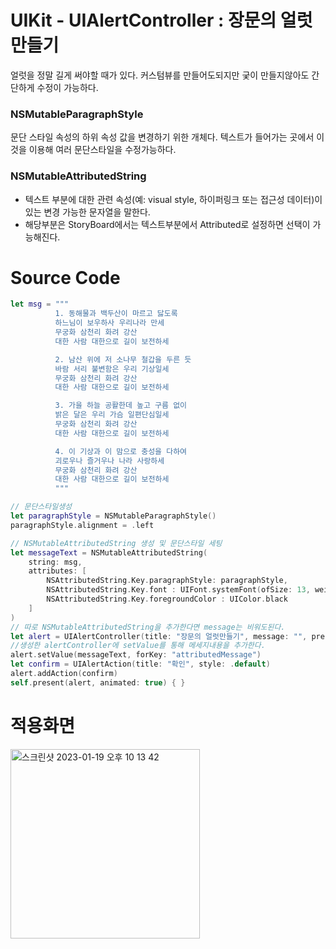 # UIKit - UIAlertController : 장문의 얼럿 만들기

얼럿을 정말 길게 써야할 때가 있다.
커스텀뷰를 만들어도되지만 궂이 만들지않아도 간단하게 수정이 가능하다.

### NSMutableParagraphStyle
문단 스타일 속성의 하위 속성 값을 변경하기 위한 개체다.
텍스트가 들어가는 곳에서 이것을 이용해 여러 문단스타일을 수정가능하다.

### NSMutableAttributedString
- 텍스트 부분에 대한 관련 속성(예: visual style, 하이퍼링크 또는 접근성 데이터)이 있는 변경 가능한 문자열을 말한다.
- 해당부분은 StoryBoard에서는 텍스트부분에서 Attributed로 설정하면 선택이 가능해진다. 

# Source Code
```swift
let msg = """
          1. 동해물과 백두산이 마르고 닳도록
          하느님이 보우하사 우리나라 만세
          무궁화 삼천리 화려 강산
          대한 사람 대한으로 길이 보전하세

          2. 남산 위에 저 소나무 철갑을 두른 듯
          바람 서리 불변함은 우리 기상일세
          무궁화 삼천리 화려 강산
          대한 사람 대한으로 길이 보전하세

          3. 가을 하늘 공활한데 높고 구름 없이
          밝은 달은 우리 가슴 일편단심일세
          무궁화 삼천리 화려 강산
          대한 사람 대한으로 길이 보전하세

          4. 이 기상과 이 맘으로 충성을 다하여
          괴로우나 즐거우나 나라 사랑하세
          무궁화 삼천리 화려 강산
          대한 사람 대한으로 길이 보전하세
          """

// 문단스타일생성
let paragraphStyle = NSMutableParagraphStyle()
paragraphStyle.alignment = .left

// NSMutableAttributedString 생성 및 문단스타일 세팅
let messageText = NSMutableAttributedString(
    string: msg,
    attributes: [
        NSAttributedString.Key.paragraphStyle: paragraphStyle,
        NSAttributedString.Key.font : UIFont.systemFont(ofSize: 13, weight: .regular),
        NSAttributedString.Key.foregroundColor : UIColor.black
    ]
)
// 따로 NSMutableAttributedString을 추가한다면 message는 비워도된다. 
let alert = UIAlertController(title: "장문의 얼럿만들기", message: "", preferredStyle: .alert)
//생성한 alertController에 setValue를 통해 메세지내용을 추가한다. 
alert.setValue(messageText, forKey: "attributedMessage")
let confirm = UIAlertAction(title: "확인", style: .default)
alert.addAction(confirm)
self.present(alert, animated: true) { }
```

# 적용화면
<img width="303" alt="스크린샷 2023-01-19 오후 10 13 42" src="https://user-images.githubusercontent.com/76529148/213451917-c6fbdefb-6b9e-433d-bea1-c9edb2927aca.png">
